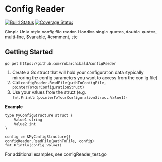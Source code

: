 # Config Reader
[![Build Status](https://travis-ci.org/EndFirstCorp/configReader.svg?branch=master)](https://travis-ci.org/EndFirstCorp/configReader) [![Coverage Status](https://coveralls.io/repos/github/EndFirstCorp/configReader/badge.svg?branch=master)](https://coveralls.io/github/EndFirstCorp/configReader?branch=master)

Simple Unix-style config file reader. Handles single-quotes, double-quotes, multi-line, $variable, #comment, etc

## Getting Started
    go get https://github.com/robarchibald/configReader

 1. Create a Go struct that will hold your configuration data (typically mirroring the config parameters you want to access from the config file)
 2. Call `configReader.ReadFile(pathToConfigFile, pointerToYourConfigurationStruct)`
 3. Use your values from the struct (e.g. `fmt.Println(pointerToYourConfigurationStruct.Value1)`)


**Example**
```
type MyConfigStructure struct {
	Value1 string
	Value2 int
}
    
config := &MyConfigStructure{}
configReader.ReadFile(pathToFile, config)
fmt.Println(config.Value1)
```
For additional examples, see configReader_test.go